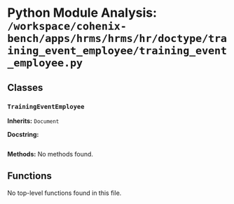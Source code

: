 # Python Module Analysis: `/workspace/cohenix-bench/apps/hrms/hrms/hr/doctype/training_event_employee/training_event_employee.py`

## Classes

### `TrainingEventEmployee`
**Inherits:** `Document`


**Docstring:**
```

```

**Methods:**
No methods found.




## Functions

No top-level functions found in this file.
